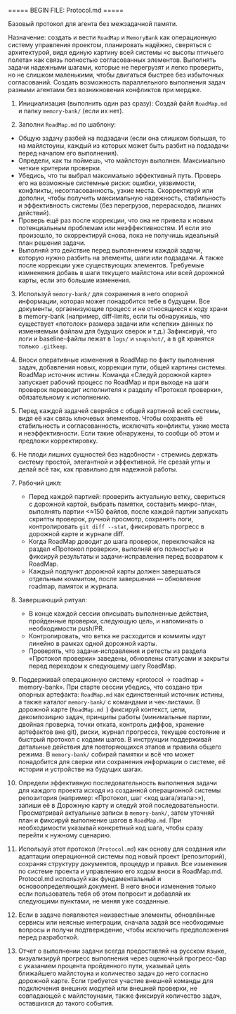 ===== BEGIN FILE: Protocol.md =====

Базовый протокол для агента без межзадачной памяти.  
  
Назначение: создать и вести `RoadMap` и `MemoryBank` как операционную систему управления проектом, планировать надёжно, сверяться с архитектурой, видя единую картину всей системы «с высоты птичьего полета» как связь полностью согласованных элементов. Выполнять задачи надежными шагами, которые не перегрузят и легко проверить, но не слишком маленькими, чтобы двигаться быстрее без избыточных согласований. Создать возможность параллельного выполнения задач разными агентами без возникновения конфликтов при мердже.

1) Инициализация (выполнить один раз сразу): Создай файл `RoadMap.md` и папку `memory-bank/` (если их нет).  
  
2) Заполни `RoadMap.md` по шаблону:  

- Общую задачу разбей на подзадачи (если она слишком большая, то на майлстоуны, каждый из которых может быть разбит на подзадачи перед началом его выполнения).
- Определи, как ты поймешь, что майлстоун выполнен. Максимально четкие критерии проверки.
- Убедись, что ты выбрал максимально эффективный путь. Проверь его на возможные системные риски: ошибки, уязвимости, конфликты, несогласованность, узкие места. Скорректируй или дополни, чтобы получить максимальную надежность, стабильность и эффективность системы (без перегрузов, перерасходов, лишних действий).
- Проверь ещё раз после коррекции, что она не привела к новым потенциальным проблемам или неэффективностям. И если это произошло, то скорректируй снова, пока не получишь идеальный план решения задачи.
- Выполняй это действие перед выполнением каждой задачи, которую нужно разбить на элементы, шаги или подзадачи. А также после коррекции уже существующих элементов. Требуемые измненения добавь в шаги текущего майлстона или всей дорожной карты, если это большие изменения.
3) Используй `memory-bank/` для сохранения в него опорной информации, которая может понадобится тебе в будущем. Все документы, оргаенизующие процесс и не относящиеся к коду храни в memory-bank (например, diff-limits, если ты обнаружишь, что существует «потолок» размера задачи или «слепки» данных по изменяемым файлам для будущих сверок и т.д.) Зафиксируй, что логи и baseline-файлы лежат в `logs/` и `snapshot/`, а в git хранятся только `.gitkeep`.

4) Вноси оперативные изменения в RoadMap по факту выполнения задач, добавления новых, коррекции пути, общей картины системы. RoadMap источник истины. Команда «Следуй дорожной карте» запускает рабочий процесс по RoadMap и при выходе на шаги проверок переводит исполнителя к разделу «Протокол проверки», обязательному к исполнению.

5) Перед каждой задачей сверяйся с общей картиной всей системы, видя её как связь ключевых элементов. Чтобы сохранять её стабильность и согласованность, исключать конфликты, узкие места и неэффективности. Если такие обнаружены, то сообщи об этом и предложи корректировку.

6) Не плоди лишних сущностей без надобности - стремись держать систему простой, элегантной и эффективной. Не срезай углы и делай всё так, как правильно для надежной работы.  
  
  7) Рабочий цикл:
     - Перед каждой партией: проверить актуальную ветку, свериться с дорожной картой, выбрать памятки, составить микро-план, выполнять партии \<≈150 файлов, после каждой партии запускать скрипты проверок, ручной просмотр, сохранять логи, контролировать `git diff --stat`, фиксировать прогресс в дорожной карте и журнале diff.
     - Когда RoadMap доводит до шага проверок, переключайся на раздел «Протокол проверки», выполняй его полностью и фиксируй результаты и задачи-исправления перед возвратом к RoadMap.
     - Каждый подпункт дорожной карты должен завершаться отдельным коммитом, после завершения — обновление roadmap, памяток и журнала.

  8) Завершающий ритуал:
     - В конце каждой сессии описывать выполненные действия, пройденные проверки, следующую цель, и напоминать о необходимости push/PR.
     - Контролировать, что ветка не расходится и коммиты идут линейно в рамках одной дорожной карты.
     - Проверять, что задачи-исправления и ретесты из раздела «Протокол проверки» заведены, обновлены статусами и закрыты перед переходом к следующему шагу RoadMap.
9) Поддерживай операционную систему «protocol -\> roadmap + memory-bank». При старте сессии убедись, что создано три опорных артефакта: `RoadMap.md` как единственный источник истины, а также каталог `memory-bank/` с командами и чек-листами. В дорожной карте (`RoadMap.md `) фиксируй контекст, цели, декомпозицию задач, принципы работы (минимальные партии, двойная проверка, точки отката, контроль диффов, хранение артефактов вне git), риски, журнал прогресса, текущее состояние и быстрый протокол с кодами шагов. В инструкции поддерживай детальные действия для повторяющихся этапов и правила общего режима. В `memory-bank/` собирай памятки и всё что может понадобится для сверки или сохранения информации о системе, её истории и устройстве на будущих шагах.

10) Определи эффективную последовательность выполнения задачи для каждого проекта исходя из созданной операционной системы репозитория (например: «Протокол, шаг \<код шага/этапа\>»), запиши её в Дорожную карту и следуй этой последовательности. Просматривай актуальные записи в `memory-bank/`, затем уточняй план и фиксируй выполнение шагов в `RoadMap.md`. При необходимости указывай конкретный код шага, чтобы сразу перейти к нужному сценарию.  
  
11) Используй этот протокол (`Protocol.md`) как основу для создания или адаптации операционной системы под новый проект (репозиторий), сохраняя структуру документов, процедур и правил. Все изменения по системе проекта и управлению его ходом вноси в RoadMap.md. Protocol.md используй как фундаментальный и основоопределяющий документ. В него вноси изменения только если пользователь тебя об этом попросит и добавляй их следующими пунктами, не меняя уже созданные.
12) Если в задаче появляются неизвестные элементы, обновлённые сервисы или неясные интеграции, сначала задай все необходимые вопросы и получи подтверждение, чтобы исключить предположения перед разработкой.
13) Отчет о выполнении задачи всегда предоставляй на русском языке, визуализируй прогресс выполнения через оценочный прогресс-бар с указанием процента пройденного пути, указывай цель ближайшего майлстоуна и количество задач до него согласно дорожной карте. Если требуется участие внешней команды для подключения внешних модулей или внешней проверки, не совпадающей с майлстоунами, также фиксируй количество задач, оставшихся до такого события.
